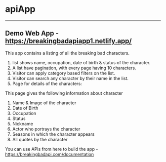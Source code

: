 # apiApp

-------------------------------------------------------------------------------------------
Demo Web App - https://breakingbadapiapp1.netlify.app/
-------------------------------------------------------------------------------------------


This app contains a listing of all the breaking bad characters.

1. list shows name, occupation, date of birth & status of the character.
2. A list have pagination, with every page having 10 characters.
3. Visitor can apply category based filters on the list.
4. Visitor can search any character by their name in the list.
5. Page for details of the characters:

This page gives the following information about character

1. Name & Image of the character
2. Date of Birth
3. Occupation
4. Status
5. Nickname
6. Actor who portrays the character
7. Seasons in which the character appears
8. All quotes by the character


You can use APIs from here to build the app -
https://breakingbadapi.com/documentation
